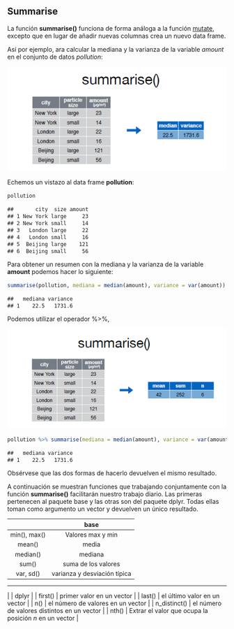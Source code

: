 



##  Summarise

La función __summarise()__ funciona de forma análoga a la función [mutate](mutate.md), excepto que en lugar de añadir nuevas columnas crea un nuevo data frame.  


Así por ejemplo, ara calcular la mediana y la varianza de la variable _amount_ en el conjunto de datos _pollution_:  

![](summarise.PNG)  

Echemos un vistazo al data frame __pollution__:  


```r
pollution
```

```
##       city  size amount
## 1 New York large     23
## 2 New York small     14
## 3   London large     22
## 4   London small     16
## 5  Beijing large    121
## 6  Beijing small     56
```

Para obtener un resumen con la mediana y la varianza de la variable __amount__ podemos hacer lo siguiente:  


```r
summarise(pollution, mediana = median(amount), variance = var(amount))
```

```
##   mediana variance
## 1    22.5   1731.6
```



Podemos utilizar el operador %>%, 

![](summarise1.PNG)  



```r
pollution %>% summarise(mediana = median(amount), variance = var(amount))
```

```
##   mediana variance
## 1    22.5   1731.6
```

Obsérvese que las dos formas de hacerlo devuelven el mismo resultado.  



A continuación se muestran funciones que trabajando conjuntamente con la función __summarise()__ facilitarán nuestro trabajo diario. Las primeras pertenecen al paquete base y las otras son del paquete dplyr. Todas ellas toman como argumento un vector y devuelven un único resultado.  

  
  

|    | base |
| :---: | :---: |
| min(), max() | Valores max y min |
| mean() | media   |
| median()| mediana |
| sum() | suma de los valores  |
| var, sd()  | varianza y desviación típica |  


---
  

|      | dplyr |
| first() | primer valor en un vector |
| last() | el último valor en un vector |
| n() | el número de valores en un vector |
| n_distinct() | el número de valores distintos en un vector |
| nth() | Extrar el valor que ocupa la posición _n_ en un vector |  


